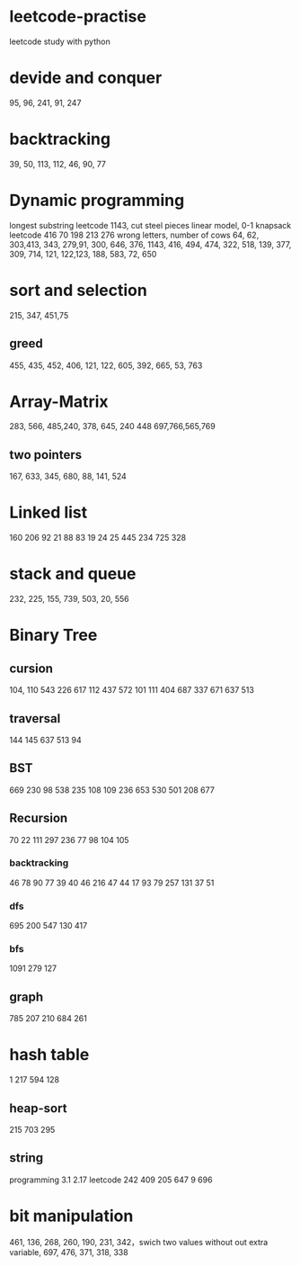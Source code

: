 # leetcode-practise
leetcode study with python
# devide and conquer
95, 96, 241, 91, 247
# backtracking
39, 50, 113, 112, 46, 90, 77
# Dynamic programming
longest substring leetcode 1143, cut steel pieces linear model, 0-1 knapsack  leetcode 416
70 198 213 276 wrong letters, number of cows 64, 62, 303,413, 343, 279,91, 300, 646, 376, 1143, 416, 494, 474, 322, 518, 139, 377, 309, 714, 121, 122,123, 188, 583, 72, 650
# sort and selection
215, 347, 451,75
## greed
455, 435, 452, 406, 121, 122, 605, 392, 665, 53, 763
# Array-Matrix
283, 566, 485,240, 378, 645, 240 448 697,766,565,769
## two pointers
167, 633, 345, 680, 88, 141, 524
# Linked list
160 206 92 21 88 83 19 24 25 445 234 725 328
# stack and queue
232, 225, 155, 739, 503, 20, 556
# Binary Tree
## cursion
104, 110 543 226 617 112 437 572 101 111 404 687 337 671 637 513
## traversal
144 145 637 513 94
## BST
669 230 98 538 235 108 109 236 653 530 501 208 677
## Recursion 
70 22 111 297 236 77 98 104 105 
### backtracking
46 78 90 77 39 40 46 216 47 44 17 93 79 257 131 37 51
### dfs
695 200 547 130 417
### bfs
1091 279 127 
## graph
785 207 210 684 261
# hash table
1 217 594 128
## heap-sort
215 703 295
## string
programming 3.1 2.17 leetcode 242 409 205 647 9 696
# bit manipulation
461, 136, 268, 260, 190, 231, 342，swich two values without out extra variable, 697, 476, 371, 318, 338
